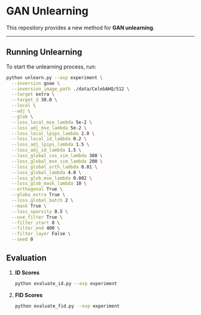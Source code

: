 # GAN Unlearning

This repository provides a new method for **GAN unlearning**.  

---

## Running Unlearning

To start the unlearning process, run:

```bash
python unlearn.py --exp experiment \
  --inversion goae \
  --inversion_image_path ./data/CelebAHQ/512 \
  --target extra \
  --target_d 30.0 \
  --local \
  --adj \
  --glob \
  --loss_local_mse_lambda 5e-2 \
  --loss_adj_mse_lambda 5e-2 \
  --loss_local_lpips_lambda 2.0 \
  --loss_local_id_lambda 0.2 \
  --loss_adj_lpips_lambda 1.5 \
  --loss_adj_id_lambda 1.5 \
  --loss_global_cos_sim_lambda 300 \
  --loss_global_mse_sim_lambda 200 \
  --loss_global_orth_lambda 0.01 \
  --loss_global_lambda 4.0 \
  --loss_glob_mse_lambda 0.002 \
  --loss_glob_mask_lambda 10 \
  --orthogonal True \
  --globa_extra True \
  --loss_global_batch 2 \
  --mask True \
  --loss_sparsity 0.5 \
  --use_filter True \
  --filter_start 0 \
  --filter_end 400 \
  --filter_layer False \
  --seed 0
```
## Evaluation

1. **ID Scores**

   ```bash
   python evaluate_id.py --exp experiment
   ```
2. **FID Scores**

   ```bash
   python evaluate_fid.py --exp experiment
```
